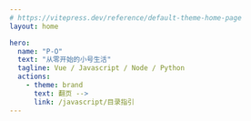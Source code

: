 ```yaml
---
# https://vitepress.dev/reference/default-theme-home-page
layout: home

hero:
  name: "P-O"
  text: "从零开始的小号生活"
  tagline: Vue / Javascript / Node / Python
  actions:
    - theme: brand
      text: 翻页 -->
      link: /javascript/目录指引
---
```


